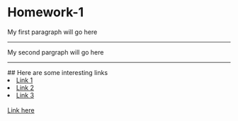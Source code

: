 # Homework-1
<p> My first paragraph will go here </p>
<hr>
<p> My second pargraph will go here </p>
<hr>
## Here are some interesting links
<li> <a href="">Link 1</a>
<li> <a href="">Link 2</a>
<li> <a href="">Link 3</a>
<br>
  <br>
<a href="https://www.techopedia.com/2/31579/networks/a-brief-history-of-web-development#the-turn-of-the-century"> Link here </a>
